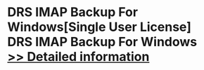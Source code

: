 # DRS IMAP Backup For Windows[Single User License]<br />DRS IMAP Backup For Windows<br />[>> Detailed information](https://secure.shareit.com/shareit/product.html?productid=301004907&affiliateid=200057808)